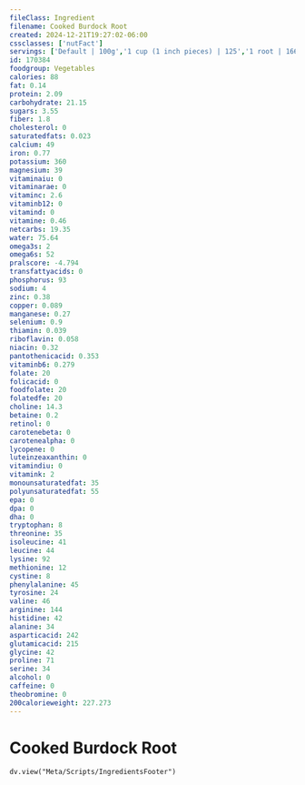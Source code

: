 ```yaml
---
fileClass: Ingredient
filename: Cooked Burdock Root
created: 2024-12-21T19:27:02-06:00
cssclasses: ['nutFact']
servings: ['Default | 100g','1 cup (1 inch pieces) | 125','1 root | 166']
id: 170384
foodgroup: Vegetables
calories: 88
fat: 0.14
protein: 2.09
carbohydrate: 21.15
sugars: 3.55
fiber: 1.8
cholesterol: 0
saturatedfats: 0.023
calcium: 49
iron: 0.77
potassium: 360
magnesium: 39
vitaminaiu: 0
vitaminarae: 0
vitaminc: 2.6
vitaminb12: 0
vitamind: 0
vitamine: 0.46
netcarbs: 19.35
water: 75.64
omega3s: 2
omega6s: 52
pralscore: -4.794
transfattyacids: 0
phosphorus: 93
sodium: 4
zinc: 0.38
copper: 0.089
manganese: 0.27
selenium: 0.9
thiamin: 0.039
riboflavin: 0.058
niacin: 0.32
pantothenicacid: 0.353
vitaminb6: 0.279
folate: 20
folicacid: 0
foodfolate: 20
folatedfe: 20
choline: 14.3
betaine: 0.2
retinol: 0
carotenebeta: 0
carotenealpha: 0
lycopene: 0
luteinzeaxanthin: 0
vitamindiu: 0
vitamink: 2
monounsaturatedfat: 35
polyunsaturatedfat: 55
epa: 0
dpa: 0
dha: 0
tryptophan: 8
threonine: 35
isoleucine: 41
leucine: 44
lysine: 92
methionine: 12
cystine: 8
phenylalanine: 45
tyrosine: 24
valine: 46
arginine: 144
histidine: 42
alanine: 34
asparticacid: 242
glutamicacid: 215
glycine: 42
proline: 71
serine: 34
alcohol: 0
caffeine: 0
theobromine: 0
200calorieweight: 227.273
---
```


# Cooked Burdock Root

```dataviewjs
dv.view("Meta/Scripts/IngredientsFooter")
```